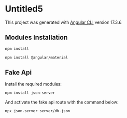 # Untitled5

This project was generated with [Angular CLI](https://github.com/angular/angular-cli) version 17.3.6.

## Modules Installation

```bash
npm install
```

```bash
npm install @angular/material
```

## Fake Api
Install the required modules:
```bash
npm install json-server
```

And activate the fake api route with the command below:
```bash
npx json-server server/db.json
```
